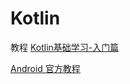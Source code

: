 # Kotlin

教程 [Kotlin基础学习-入门篇](https://blog.csdn.net/zjm807778317/article/details/124188750)

[Android 官方教程](https://developer.android.com/kotlin/learn?hl=zh-cn)
